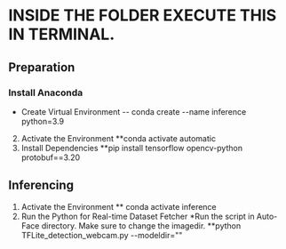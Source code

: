 # INSIDE THE FOLDER EXECUTE THIS IN TERMINAL.

## Preparation

### Install Anaconda
- Create Virtual Environment
-- conda create --name inference python=3.9
2. Activate the Environment
      **conda activate automatic
3. Install Dependencies
      **pip install tensorflow opencv-python protobuf==3.20

## Inferencing 

1. Activate the Environment
      ** conda activate inference
2. Run the Python for Real-time Dataset Fetcher
    *Run the script in Auto-Face directory. Make sure to change the imagedir.
      **python TFLite_detection_webcam.py --modeldir=""

   

